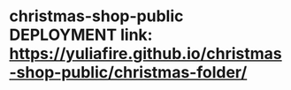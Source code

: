 # christmas-shop-public  DEPLOYMENT link: https://yuliafire.github.io/christmas-shop-public/christmas-folder/
